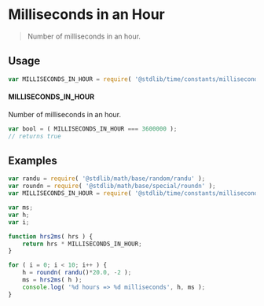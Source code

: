 # Milliseconds in an Hour

> Number of milliseconds in an hour.

<section class="usage">

## Usage

```javascript
var MILLISECONDS_IN_HOUR = require( '@stdlib/time/constants/milliseconds-in-hour' );
```

#### MILLISECONDS_IN_HOUR

Number of milliseconds in an hour.

```javascript
var bool = ( MILLISECONDS_IN_HOUR === 3600000 );
// returns true
```

</section>

<!-- /.usage -->

<section class="examples">

## Examples

```javascript
var randu = require( '@stdlib/math/base/random/randu' );
var roundn = require( '@stdlib/math/base/special/roundn' );
var MILLISECONDS_IN_HOUR = require( '@stdlib/time/constants/milliseconds-in-hour' );

var ms;
var h;
var i;

function hrs2ms( hrs ) {
    return hrs * MILLISECONDS_IN_HOUR;
}

for ( i = 0; i < 10; i++ ) {
    h = roundn( randu()*20.0, -2 );
    ms = hrs2ms( h );
    console.log( '%d hours => %d milliseconds', h, ms );
}
```

</section>

<!-- /.examples -->

<section class="links">

</section>

<!-- /.links -->

